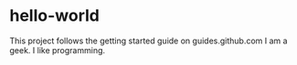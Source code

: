 # hello-world
This project follows the getting started guide on guides.github.com
I am a geek. I like programming. 
